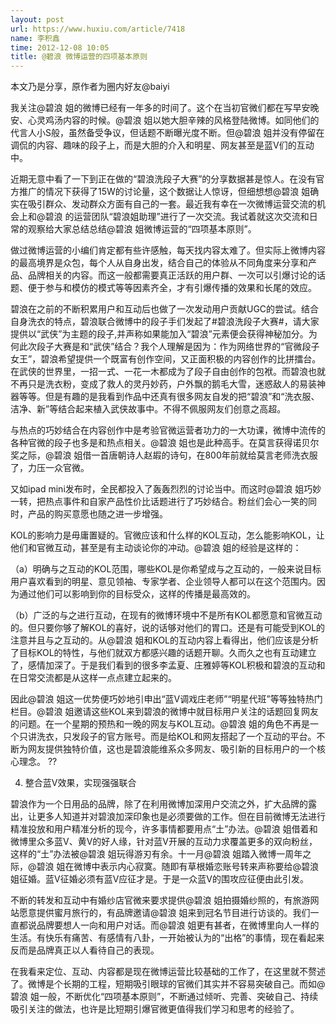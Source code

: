 ```yaml
---
layout: post
url: https://www.huxiu.com/article/7418
name: 李积鑫
time: 2012-12-08 10:05
title: @碧浪 微博运营的四项基本原则
---
```

本文乃是分享，原作者为圈内好友@baiyi

我关注@碧浪 姐的微博已经有一年多的时间了。这个在当初官微们都在写早安晚安、心灵鸡汤内容的时候。@碧浪 姐以她大胆辛辣的风格登陆微博。如同他们的代言人小S般，虽然备受争议，但话题不断曝光度不断。但@碧浪 姐并没有停留在调侃的内容、趣味的段子上，而是大胆的介入和明星、网友甚至是蓝V们的互动中。

近期无意中看了一下到正在做的“碧浪洗段子大赛”的分享数据甚是惊人。在没有官方推广的情况下获得了15W的讨论量，这个数据让人惊讶，但细想想@碧浪 姐确实在吸引群众、发动群众方面有自己的一套。最近我有幸在一次微博运营交流的机会上和@碧浪 的运营团队“碧浪姐助理”进行了一次交流。我试着就这次交流和日常的观察给大家总结总结@碧浪 姐微博运营的“四项基本原则”。

做过微博运营的小编们肯定都有些许感触，每天找内容太难了。但实际上微博内容的最高境界是众包，每个人从自身出发，结合自己的体验从不同角度来分享和产品、品牌相关的内容。而这一般都需要真正活跃的用户群、一次可以引爆讨论的话题、便于参与和模仿的模式等等因素齐全，才有引爆传播的效果和长尾的效应。

碧浪在之前的不断积累用户和互动后也做了一次发动用户贡献UGC的尝试。结合自身洗衣的特点，碧浪联合微博中的段子手们发起了#碧浪洗段子大赛#，请大家提供以“武侠”为主题的段子,并声称如果能加入“碧浪”元素便会获得神秘加分。为何此次段子大赛是和“武侠”结合？我个人理解是因为：作为网络世界的“官微段子女王”，碧浪希望提供一个既富有创作空间，又正面积极的内容创作的比拼擂台。在武侠的世界里，一招一式、一花一木都成为了段子自由创作的包袱。而碧浪也就不再只是洗衣粉，变成了救人的灵丹妙药，户外飘的鹅毛大雪，迷惑敌人的易装神器等等。但是有趣的是我看到作品中还真有很多网友自发的把“碧浪”和“洗衣服、洁净、新”等结合起来植入武侠故事中。不得不佩服网友们创意之高超。

与热点的巧妙结合在内容创作中是考验官微运营者功力的一大功课，微博中流传的各种官微的段子也多是和热点相关。@碧浪 姐也是此种高手。在莫言获得诺贝尔奖之际，@碧浪 姐借一首唐朝诗人赵嘏的诗句，在800年前就给莫言老师洗衣服了，力压一众官微。

又如ipad mini发布时，全民都投入了轰轰烈烈的讨论当中。而这时@碧浪 姐巧妙一转，把热点事件和自家产品性价比话题进行了巧妙结合。粉丝们会心一笑的同时，产品的购买意愿也随之进一步增强。

KOL的影响力是毋庸置疑的。官微应该和什么样的KOL互动，怎么能影响KOL，让他们和官微互动，甚至是有主动谈论你的冲动。@碧浪 姐的经验是这样的：

（a）明确与之互动的KOL范围，哪些KOL是你希望成与之互动的，一般来说目标用户喜欢看到的明星、意见领袖、专家学者、企业领导人都可以在这个范围内。因为通过他们可以影响到你的目标受众，这样的传播是最高效的。

（b）广泛的与之进行互动，在现有的微博环境中不是所有KOL都愿意和官微互动的。但只要你够了解KOL的喜好，说的话够对他们的胃口。还是有可能受到KOL的注意并且与之互动的。从@碧浪 姐和KOL的互动内容上看得出，他们应该是分析了目标KOL的特性，与他们就双方都感兴趣的话题开聊。久而久之也有互动建立了，感情加深了。于是我们看到的很多李孟夏、庄雅婷等KOL积极和碧浪的互动和在日常交流都是从这样一点点建立起来的。

因此@碧浪 姐这一优势便巧妙地引申出“蓝V调戏庄老师”“明星代班”等等独特热门栏目。@碧浪 姐邀请这些KOL来到碧浪的微博中就目标用户关注的话题回复网友的问题。在一个星期的预热和一晚的网友与KOL互动。@碧浪 姐的角色不再是一个只讲洗衣，只发段子的官方账号。而是给KOL和网友搭起了一个互动的平台。不断为网友提供独特价值，这也是碧浪能维系众多网友、吸引新的目标用户的一个核心理念。 ??

4. 整合蓝V效果，实现强强联合

碧浪作为一个日用品的品牌，除了在利用微博加深用户交流之外，扩大品牌的露出，让更多人知道并对碧浪加深印象也是必须要做的工作。但在目前微博无法进行精准投放和用户精准分析的现今，许多事情都要用点“土”办法。@碧浪 姐借着和微博里众多蓝V、黄V的好人缘，针对蓝V开展的互动力求覆盖更多的双向粉丝，这样的“土”办法被@碧浪 姐玩得游刃有余。十一月@碧浪 姐踏入微博一周年之际，@碧浪 姐在微博中表示内心寂寞。随即有草根婚恋账号转来声称要给@碧浪 姐征婚。蓝V征婚必须有蓝V应征才是。于是一众蓝V的围攻应征便由此引发。

不断的转发和互动中有婚纱店官微来要求提供@碧浪 姐拍摄婚纱照的，有旅游网站愿意提供蜜月旅行的，有品牌邀请@碧浪 姐来到冠名节目进行访谈的。我们一直都说品牌要想人一向和用户对话。而@碧浪 姐更有甚者，在微博里向人一样的生活。有快乐有痛苦、有感情有八卦，一开始被认为的“出格”的事情，现在看起来反而是品牌真正以人看待自己的表现。

在我看来定位、互动、内容都是现在微博运营比较基础的工作了，在这里就不赘述了。微博是个长期的工程，短期吸引眼球的官微们其实并不容易突破自己。而如@碧浪 姐一般，不断优化“四项基本原则”，不断通过倾听、完善、突破自己、持续吸引关注的做法，也许是比短期引爆官微更值得我们学习和思考的经验了。

